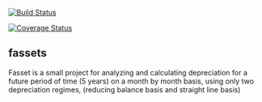 [![Build Status](https://travis-ci.org/ghacupha/fassets.svg?branch=master)](https://travis-ci.org/ghacupha/fassets)

[![Coverage Status](https://coveralls.io/repos/github/ghacupha/fassets/badge.svg?branch=master)](https://coveralls.io/github/ghacupha/fassets?branch=master)

## fassets
Fasset is a small project for analyzing and calculating depreciation for a future period of time (5 years) on a month by month basis, using
only two depreciation regimes, (reducing balance basis and straight line basis)
